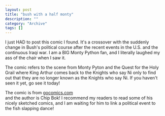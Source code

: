 ```yaml
--- 
layout: post 
title: "bush with a half monty"
description: ""
category: "Archive"
tags: []
---  
```

<p>I just HAD to post this comic I found. It's a crossover with the suddenly change in Bush's political course after the recent events in the U.S. and the continuous Iraqi war. I am a BIG Monty Python fan, and I literally laughed my ass of the chair when I saw it.</p> <p>The comic refers to the scene from Monty Pyton and the Quest for the Holy Grail where King Arthur comes back to the Knights who say Ni only to find out that they are no longer known as the Knights who say Ni. If you haven't seen it yet, go see it today! </p> <p>The comic is from <a href="http://www.gocomics.com">gocomics.com</a> <br/> and the author is Chip Bok! I recommend my readers to read some of his nicely sketched comics, and I am waiting for him to link a political event to the fish slapping dance!</p>